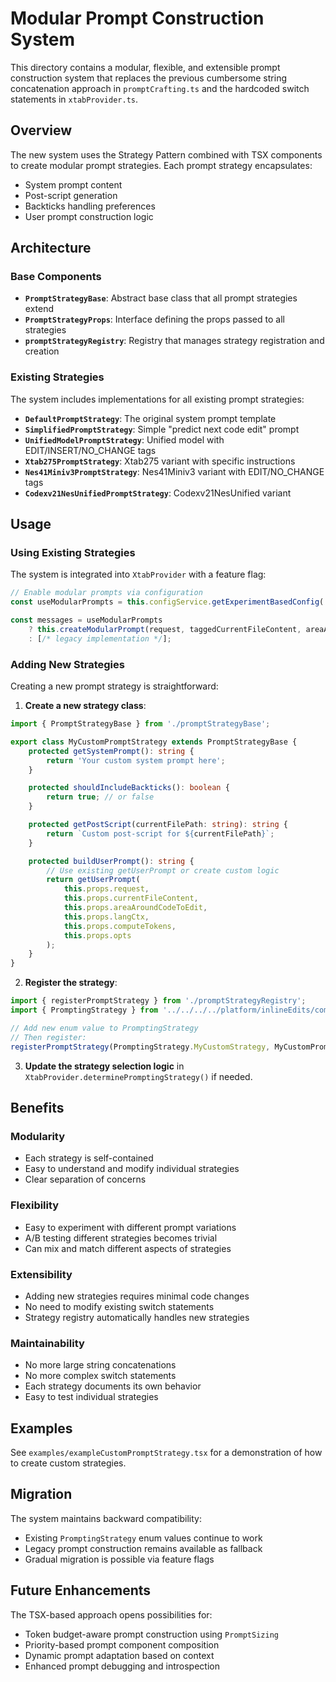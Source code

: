 # Modular Prompt Construction System

This directory contains a modular, flexible, and extensible prompt construction system that replaces the previous cumbersome string concatenation approach in `promptCrafting.ts` and the hardcoded switch statements in `xtabProvider.ts`.

## Overview

The new system uses the Strategy Pattern combined with TSX components to create modular prompt strategies. Each prompt strategy encapsulates:

- System prompt content
- Post-script generation
- Backticks handling preferences  
- User prompt construction logic

## Architecture

### Base Components

- **`PromptStrategyBase`**: Abstract base class that all prompt strategies extend
- **`PromptStrategyProps`**: Interface defining the props passed to all strategies
- **`promptStrategyRegistry`**: Registry that manages strategy registration and creation

### Existing Strategies

The system includes implementations for all existing prompt strategies:

- **`DefaultPromptStrategy`**: The original system prompt template
- **`SimplifiedPromptStrategy`**: Simple "predict next code edit" prompt
- **`UnifiedModelPromptStrategy`**: Unified model with EDIT/INSERT/NO_CHANGE tags
- **`Xtab275PromptStrategy`**: Xtab275 variant with specific instructions
- **`Nes41Miniv3PromptStrategy`**: Nes41Miniv3 variant with EDIT/NO_CHANGE tags
- **`Codexv21NesUnifiedPromptStrategy`**: Codexv21NesUnified variant

## Usage

### Using Existing Strategies

The system is integrated into `XtabProvider` with a feature flag:

```typescript
// Enable modular prompts via configuration
const useModularPrompts = this.configService.getExperimentBasedConfig('inlineEdits.xtab.useModularPrompts', this.expService) ?? false;

const messages = useModularPrompts 
    ? this.createModularPrompt(request, taggedCurrentFileContent, areaAroundCodeToEdit, langCtx, computeTokens, promptOptions)
    : [/* legacy implementation */];
```

### Adding New Strategies

Creating a new prompt strategy is straightforward:

1. **Create a new strategy class**:

```typescript
import { PromptStrategyBase } from './promptStrategyBase';

export class MyCustomPromptStrategy extends PromptStrategyBase {
    protected getSystemPrompt(): string {
        return 'Your custom system prompt here';
    }

    protected shouldIncludeBackticks(): boolean {
        return true; // or false
    }

    protected getPostScript(currentFilePath: string): string {
        return `Custom post-script for ${currentFilePath}`;
    }

    protected buildUserPrompt(): string {
        // Use existing getUserPrompt or create custom logic
        return getUserPrompt(
            this.props.request,
            this.props.currentFileContent,
            this.props.areaAroundCodeToEdit,
            this.props.langCtx,
            this.props.computeTokens,
            this.props.opts
        );
    }
}
```

2. **Register the strategy**:

```typescript
import { registerPromptStrategy } from './promptStrategyRegistry';
import { PromptingStrategy } from '../../../../platform/inlineEdits/common/dataTypes/xtabPromptOptions';

// Add new enum value to PromptingStrategy
// Then register:
registerPromptStrategy(PromptingStrategy.MyCustomStrategy, MyCustomPromptStrategy);
```

3. **Update the strategy selection logic** in `XtabProvider.determinePromptingStrategy()` if needed.

## Benefits

### Modularity
- Each strategy is self-contained
- Easy to understand and modify individual strategies
- Clear separation of concerns

### Flexibility  
- Easy to experiment with different prompt variations
- A/B testing different strategies becomes trivial
- Can mix and match different aspects of strategies

### Extensibility
- Adding new strategies requires minimal code changes
- No need to modify existing switch statements
- Strategy registry automatically handles new strategies

### Maintainability
- No more large string concatenations
- No more complex switch statements
- Each strategy documents its own behavior
- Easy to test individual strategies

## Examples

See `examples/exampleCustomPromptStrategy.tsx` for a demonstration of how to create custom strategies.

## Migration

The system maintains backward compatibility:

- Existing `PromptingStrategy` enum values continue to work
- Legacy prompt construction remains available as fallback
- Gradual migration is possible via feature flags

## Future Enhancements

The TSX-based approach opens possibilities for:

- Token budget-aware prompt construction using `PromptSizing`
- Priority-based prompt component composition
- Dynamic prompt adaptation based on context
- Enhanced prompt debugging and introspection